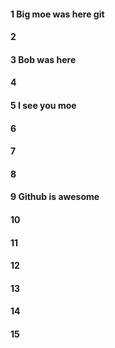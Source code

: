 #### 1 Big moe was here git
#### 2
#### 3 Bob was here
#### 4
#### 5 I see you moe
#### 6
#### 7
#### 8
#### 9 Github is awesome
#### 10
#### 11
#### 12
#### 13
#### 14
#### 15
